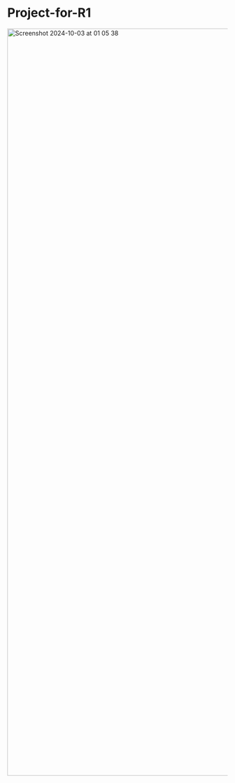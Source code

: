 # Project-for-R1

<img width="1710" alt="Screenshot 2024-10-03 at 01 05 38" src="https://github.com/user-attachments/assets/4f69bfcd-43a0-49f6-a904-4551a5c8cccd">

